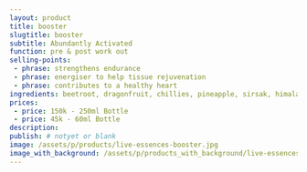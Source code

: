 ```yaml
---
layout: product
title: booster
slugtitle: booster
subtitle: Abundantly Activated
function: pre & post work out
selling-points:
 - phrase: strengthens endurance
 - phrase: energiser to help tissue rejuvenation
 - phrase: contributes to a healthy heart
ingredients: beetroot, dragonfruit, chillies, pineapple, sirsak, himalaya and sea salt.
prices:
 - price: 150k - 250ml Bottle
 - price: 45k - 60ml Bottle
description:
publish: # notyet or blank
image: /assets/p/products/live-essences-booster.jpg
image_with_background: /assets/p/products_with_background/live-essences-booster.jpg
---
```

